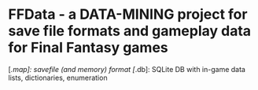 # FFData - a DATA-MINING project for save file formats and gameplay data for Final Fantasy games

[*.map]: savefile (and memory) format
[*.db]: SQLite DB with in-game data lists, dictionaries, enumeration
